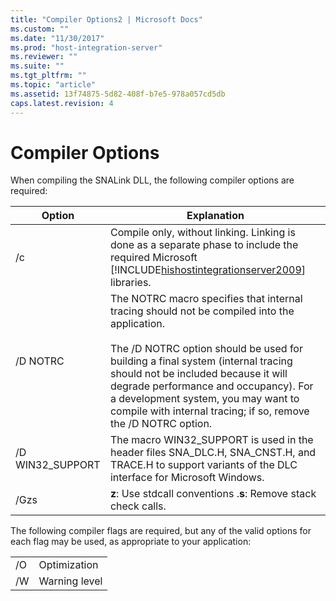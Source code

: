 ```yaml
---
title: "Compiler Options2 | Microsoft Docs"
ms.custom: ""
ms.date: "11/30/2017"
ms.prod: "host-integration-server"
ms.reviewer: ""
ms.suite: ""
ms.tgt_pltfrm: ""
ms.topic: "article"
ms.assetid: 13f74875-5d82-408f-b7e5-978a057cd5db
caps.latest.revision: 4
---
```

# Compiler Options
When compiling the SNALink DLL, the following compiler options are required:  
  
|Option|Explanation|  
|------------|-----------------|  
|/c|Compile only, without linking. Linking is done as a separate phase to include the required Microsoft [!INCLUDE[hishostintegrationserver2009](../includes/hishostintegrationserver2009-md.md)] libraries.|  
|/D NOTRC|The NOTRC macro specifies that internal tracing should not be compiled into the application.<br /><br /> The /D NOTRC option should be used for building a final system (internal tracing should not be included because it will degrade performance and occupancy). For a development system, you may want to compile with internal tracing; if so, remove the /D NOTRC option.|  
|/D WIN32_SUPPORT|The macro WIN32_SUPPORT is used in the header files SNA_DLC.H, SNA_CNST.H, and TRACE.H to support variants of the DLC interface for Microsoft Windows.|  
|/Gzs|**z**: Use stdcall conventions .**s**: Remove stack check calls.|  
  
 The following compiler flags are required, but any of the valid options for each flag may be used, as appropriate to your application:  
  
|||  
|-|-|  
|/O|Optimization|  
|/W|Warning level|